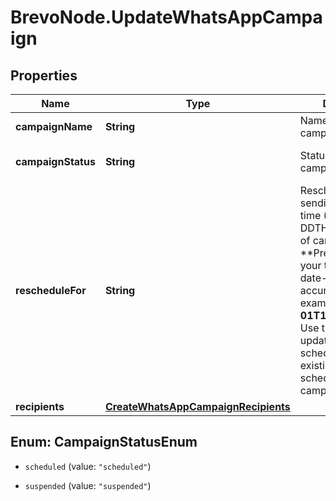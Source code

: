 # BrevoNode.UpdateWhatsAppCampaign

## Properties
Name | Type | Description | Notes
------------ | ------------- | ------------- | -------------
**campaignName** | **String** | Name of the campaign | [optional] 
**campaignStatus** | **String** | Status of the campaign | [optional] [default to 'scheduled']
**rescheduleFor** | **String** | Reschedule the sending UTC date-time (YYYY-MM-DDTHH:mm:ss.SSSZ) of campaign. **Prefer to pass your timezone in date-time format for accurate result.For example: **2017-06-01T12:30:00+02:00** Use this field to update the scheduledAt of any existing draft or scheduled WhatsApp campaign.  | [optional] 
**recipients** | [**CreateWhatsAppCampaignRecipients**](CreateWhatsAppCampaignRecipients.md) |  | [optional] 


<a name="CampaignStatusEnum"></a>
## Enum: CampaignStatusEnum


* `scheduled` (value: `"scheduled"`)

* `suspended` (value: `"suspended"`)




